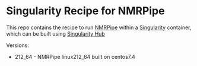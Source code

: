 # Singularity Recipe for NMRPipe

This repo contains the recipe to run [NMRPipe](https://www.ibbr.umd.edu/nmrpipe/)
within a [Singularity](https://singularity.lbl.gov) container, which can be built using [Singularity Hub](https://singularity-hub.org)

Versions:

* 212_64 - NMRPipe linux212_64 built on centos7.4
